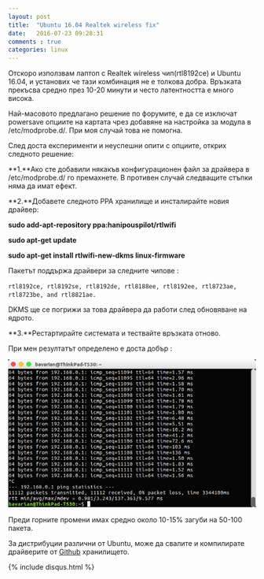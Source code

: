 ```yaml
---
layout: post
title:  "Ubuntu 16.04 Realtek wireless fix"
date:   2016-07-23 09:28:31
comments : true
categories: linux
---
```


Отскоро използвам лаптоп с Realtek wireless чип(rtl8192ce) и Ubuntu 16.04, и установих че тази комбинация не е толкова добра. Връзката прекъсва средно през 10-20 минути и често латентността е много висока.


Най-масовото предлагано решение по форумите, е да се изключат powersave опциите на картата чрез добавяне на настройка за модула в /etc/modprobe.d/. При моя случай това не помогна.

След доста експерименти и неуспешни опити с опциите, открих следното решение: 





**1.**Ако сте добавили някакъв конфигурационен файл за драйвера в /etc/modprobe.d/ го премахнете. В противен случай следващите стъпки няма да имат ефект.






**2.**Добавете следното PPA хранилище и инсталирайте новия драйвер: 


**sudo add-apt-repository ppa:hanipouspilot/rtlwifi**

**sudo apt-get update**

**sudo apt-get install rtlwifi-new-dkms linux-firmware**





Пакетът поддържа драйвери за следните чипове : 


`rtl8192ce, rtl8192se, rtl8192de, rtl8188ee, rtl8192ee, rtl8723ae, rtl8723be, and rtl8821ae.`


DKMS ще се погрижи за това драйвера да работи след обновяване на ядрото.






**3.**Рестартирайте системата и тествайте връзката отново.





При мен резултатът определено е доста добър : 


![ping](https://github.com/etem/etem.github.io/raw/master/assets/images/ping.png)

Преди горните промени имах средно около 10-15% загуби на 50-100 пакета.




За дистрибуции различни от Ubuntu, може да свалите и компилирате драйверите от [Github](https://github.com/lwfinger/rtlwifi_new) хранилището.


{% include disqus.html %}
